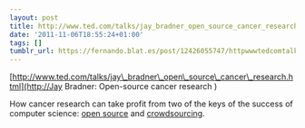 ```yaml
---
layout: post
title: http://www.ted.com/talks/jay_bradner_open_source_cancer_research.html
date: '2011-11-06T18:55:24+01:00'
tags: []
tumblr_url: https://fernando.blat.es/post/12426055747/httpwwwtedcomtalksjaybradneropensourceca
---
```

[http://www.ted.com/talks/jay\_bradner\_open\_source\_cancer\_research.html](http://Jay Bradner: Open-source cancer research )  

How cancer research can take profit from two of the keys of the success of computer science: [open source](http://en.wikipedia.org/wiki/Open_source) and [crowdsourcing](http://en.wikipedia.org/wiki/Crowdsourcing).
